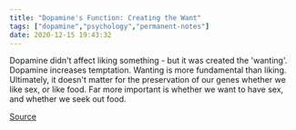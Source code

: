 ```yaml
---
title: "Dopamine's Function: Creating the Want"
tags: ["dopamine","psychology","permanent-notes"]
date: 2020-12-15 19:43:32
---
```


Dopamine didn't affect liking something - but it was created the 'wanting'. Dopamine increases temptation. Wanting is more fundamental than liking. Ultimately, it doesn't matter for the preservation of our genes whether we like sex, or like food. Far more important is whether we want to have sex, and whether we seek out food.

[Source](https://www.bbc.com/news/stories-55221825)
